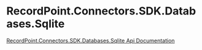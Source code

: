 # RecordPoint.Connectors.SDK.Databases.Sqlite

[RecordPoint.Connectors.SDK.Databases.Sqlite Api Documentation](./recordpoint_connectors_sdk_databases_sqlite_doc.md)